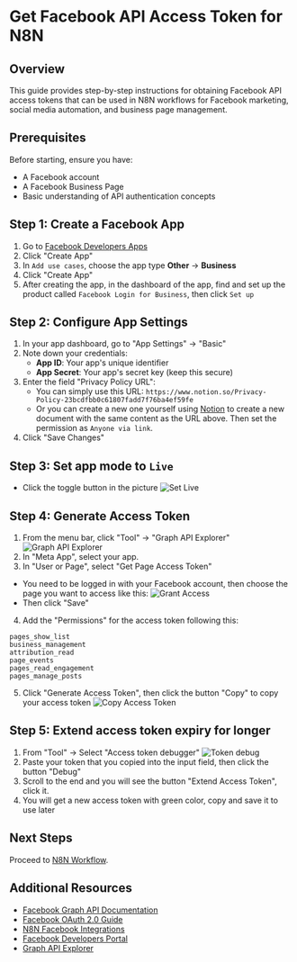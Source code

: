 # Get Facebook API Access Token for N8N

## Overview

This guide provides step-by-step instructions for obtaining Facebook API access tokens that can be used in N8N workflows for Facebook marketing, social media automation, and business page management.

## Prerequisites

Before starting, ensure you have:

- A Facebook account
- A Facebook Business Page
- Basic understanding of API authentication concepts

## Step 1: Create a Facebook App

1. Go to [Facebook Developers Apps](https://developers.facebook.com/apps/)
2. Click "Create App"
3. In `Add use cases`, choose the app type **Other** → **Business**
4. Click "Create App"
5. After creating the app, in the dashboard of the app, find and set up the product called `Facebook Login for Business`, then click `Set up`

## Step 2: Configure App Settings

1. In your app dashboard, go to "App Settings" → "Basic"
2. Note down your credentials:
   - **App ID**: Your app's unique identifier
   - **App Secret**: Your app's secret key (keep this secure)
3. Enter the field "Privacy Policy URL":
   - You can simply use this URL: `https://www.notion.so/Privacy-Policy-23bcdfbb0c61807fadd7f76ba4ef59fe`
   - Or you can create a new one yourself using [Notion](https://www.notion.so) to create a new document with the same content as the URL above. Then set the permission as `Anyone via link`.
4. Click "Save Changes"

## Step 3: Set app mode to `Live`

- Click the toggle button in the picture
  ![Set Live](../../../assets/facebook/fb-live.png)

## Step 4: Generate Access Token

1. From the menu bar, click "Tool" → "Graph API Explorer"
   ![Graph API Explorer](../../../assets/facebook/facebook-graph-api.png)
2. In "Meta App", select your app.
3. In "User or Page", select "Get Page Access Token"

- You need to be logged in with your Facebook account, then choose the page you want to access like this:
  ![Grant Access](../../../assets/facebook/fb-grant-access.png)
- Then click "Save"

4. Add the "Permissions" for the access token following this:

```
pages_show_list
business_management
attribution_read
page_events
pages_read_engagement
pages_manage_posts
```

5. Click "Generate Access Token", then click the button "Copy" to copy your access token
   ![Copy Access Token](../../../assets/facebook/facebook-copy-access-token.png)

## Step 5: Extend access token expiry for longer

1. From "Tool" → Select "Access token debugger"
   ![Token debug](../../../assets/facebook/facebook-token-debug.png)
2. Paste your token that you copied into the input field, then click the button "Debug"
3. Scroll to the end and you will see the button "Extend Access Token", click it.
4. You will get a new access token with green color, copy and save it to use later

## Next Steps

Proceed to [N8N Workflow](../05-workflows/01-create-n8n-workflow.md).

## Additional Resources

- [Facebook Graph API Documentation](https://developers.facebook.com/docs/graph-api)
- [Facebook OAuth 2.0 Guide](https://developers.facebook.com/docs/facebook-login/security)
- [N8N Facebook Integrations](https://docs.n8n.io/integrations/nodes/n8n-nodes-base.facebook/)
- [Facebook Developers Portal](https://developers.facebook.com/)
- [Graph API Explorer](https://developers.facebook.com/tools/explorer/)
